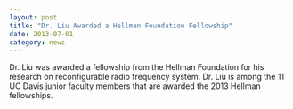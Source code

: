 ```yaml
---
layout: post
title: "Dr. Liu Awarded a Hellman Foundation Fellowship" 
date: 2013-07-01
category: news
---
```

Dr. Liu was awarded a fellowship from the Hellman Foundation for his research on reconfigurable radio frequency system. Dr. Liu is among the 11 UC Davis junior faculty members that are awarded the 2013 Hellman fellowships. 
